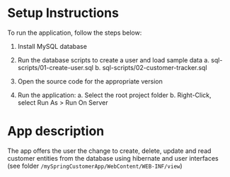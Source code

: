 Setup Instructions
====================================================

To run the application, follow the steps below:


1. Install MySQL database

2. Run the database scripts to create a user and load sample data
   a. sql-scripts/01-create-user.sql
   b. sql-scripts/02-customer-tracker.sql

3. Open the source code for the appropriate version

4. Run the application: 
   a. Select the root project folder
   b. Right-Click, select Run As > Run On Server
   
App description
====================================================

The app offers the user the change to create, delete, update and read customer entities from the database using hibernate and user interfaces (see folder ``/mySpringCustomerApp/WebContent/WEB-INF/view``)